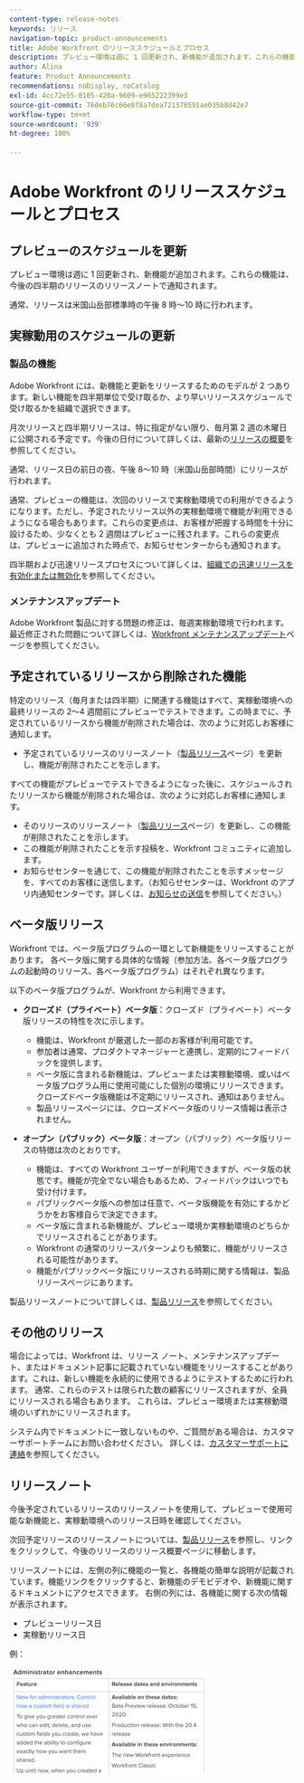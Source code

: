 ```yaml
---
content-type: release-notes
keywords: リリース
navigation-topic: product-announcements
title: Adobe Workfront のリリーススケジュールとプロセス
description: プレビュー環境は週に 1 回更新され、新機能が追加されます。これらの機能は、今後の四半期のリリースのリリースノートで通知されます。
author: Alina
feature: Product Announcements
recommendations: noDisplay, noCatalog
exl-id: 4cc72e55-8105-420a-9609-e965222399e3
source-git-commit: 76deb76c66e8f8a7dea721378591ae035b8d42e7
workflow-type: tm+mt
source-wordcount: '939'
ht-degree: 100%

---
```


# Adobe Workfront のリリーススケジュールとプロセス

## プレビューのスケジュールを更新

プレビュー環境は週に 1 回更新され、新機能が追加されます。これらの機能は、今後の四半期のリリースのリリースノートで通知されます。

通常、リリースは米国山岳部標準時の午後 8 時～10 時に行われます。

## 実稼動用のスケジュールの更新

### 製品の機能


Adobe Workfront には、新機能と更新をリリースするためのモデルが 2 つあります。新しい機能を四半期単位で受け取るか、より早いリリーススケジュールで受け取るかを組織で選択できます。

月次リリースと四半期リリースは、特に指定がない限り、毎月第 2 週の木曜日に公開される予定です。今後の日付について詳しくは、最新の[リリースの概要](/help/quicksilver/product-announcements/product-releases/product-releases.md)を参照してください。

通常、リリース日の前日の夜、午後 8～10 時（米国山岳部時間）にリリースが行われます。

通常、プレビューの機能は、次回のリリースで実稼動環境での利用ができるようになります。ただし、予定されたリリース以外の実稼動環境で機能が利用できるようになる場合もあります。これらの変更点は、お客様が把握する時間を十分に設けるため、少なくとも 2 週間はプレビューに残されます。これらの変更点は、プレビューに追加された時点で、お知らせセンターからも通知されます。

四半期および迅速リリースプロセスについて詳しくは、[組織での迅速リリースを有効化または無効化](/help/quicksilver/administration-and-setup/set-up-workfront/configure-system-defaults/enable-fast-release-process.md)を参照してください。

### メンテナンスアップデート

Adobe Workfront 製品に対する問題の修正は、毎週実稼動環境で行われます。最近修正された問題について詳しくは、[Workfront メンテナンスアップデート](https://experienceleague.adobe.com/docs/workfront-known-issues/releases/current-updates.html?lang=ja)ページを参照してください。

## 予定されているリリースから削除された機能

特定のリリース（毎月または四半期）に関連する機能はすべて、実稼動環境への最終リリースの 2～4 週間前にプレビューでテストできます。この時までに、予定されているリリースから機能が削除された場合は、次のように対応しお客様に通知します。

* 予定されているリリースのリリースノート（[製品リリース](../../product-announcements/product-releases/product-releases.md)ページ）を更新し、機能が削除されたことを示します。

すべての機能がプレビューでテストできるようになった後に、スケジュールされたリリースから機能が削除された場合は、次のように対応しお客様に通知します。

* そのリリースのリリースノート（[製品リリース](../../product-announcements/product-releases/product-releases.md)ページ）を更新し、この機能が削除されたことを示します。
* この機能が削除されたことを示す投稿を、Workfront コミュニティに追加します。
* お知らせセンターを通じて、この機能が削除されたことを示すメッセージを、すべてのお客様に送信します。（お知らせセンターは、Workfront のアプリ内通知センターです。詳しくは、[お知らせの送信](../../administration-and-setup/get-started-wf-administration/view-send-announcements.md)を参照してください。）

## ベータ版リリース

Workfront では、ベータ版プログラムの一環として新機能をリリースすることがあります。
各ベータ版に関する具体的な情報（参加方法、各ベータ版プログラムの起動時のリリース、各ベータ版プログラム）はそれぞれ異なります。

以下のベータ版プログラムが、Workfront から利用できます。

* **クローズド（プライベート）ベータ版**：クローズド（プライベート）ベータ版リリースの特性を次に示します。

   * 機能は、Workfront が厳選した一部のお客様が利用可能です。
   * 参加者は通常、プロダクトマネージャーと連携し、定期的にフィードバックを提供します。
   * ベータ版に含まれる新機能は、プレビューまたは実稼動環境、或いはベータ版プログラム用に使用可能にした個別の環境にリリースできます。クローズドベータ版機能は不定期にリリースされ、通知はありません。
   * 製品リリースページには、クローズドベータ版のリリース情報は表示されません。

* **オープン（パブリック）ベータ版**：オープン（パブリック）ベータ版リリースの特徴は次のとおりです。

   * 機能は、すべての Workfront ユーザーが利用できますが、ベータ版の状態です。機能が完全でない場合もあるため、フィードバックはいつでも受け付けます。
   * パブリックベータ版への参加は任意で、ベータ版機能を有効にするかどうかをお客様自らで決定できます。
   * ベータ版に含まれる新機能が、プレビュー環境か実稼動環境のどちらかでリリースされることがあります。
   * Workfront の通常のリリースパターンよりも頻繁に、機能がリリースされる可能性があります。
   * 機能がパブリックベータ版にリリースされる時期に関する情報は、製品リリースページにあります。

製品リリースノートについて詳しくは、[製品リリース](../../product-announcements/product-releases/product-releases.md)を参照してください。

## その他のリリース

場合によっては、Workfront は、リリース ノート、メンテナンスアップデート、またはドキュメント記事に記載されていない機能をリリースすることがあります。これは、新しい機能を永続的に使用できるようにテストするために行われます。 通常、これらのテストは限られた数の顧客にリリースされますが、全員にリリースされる場合もあります。 これらは、プレビュー環境または実稼動環境のいずれかにリリースされます。

システム内でドキュメントに一致しないものや、ご質問がある場合は、カスタマーサポートチームにお問い合わせください。 詳しくは、[カスタマーサポートに連絡](../../workfront-basics/tips-tricks-and-troubleshooting/contact-customer-support.md)を参照してください。

## リリースノート

今後予定されているリリースのリリースノートを使用して、プレビューで使用可能な新機能と、実稼動環境へのリリース日時を確認してください。

次回予定リリースのリリースノートについては、[製品リリース](../../product-announcements/product-releases/product-releases.md)を参照し、リンクをクリックして、今後のリリースのリリース概要ページに移動します。

リリースノートには、左側の列に機能の一覧と、各機能の簡単な説明が記載されています。機能リンクをクリックすると、新機能のデモビデオや、新機能に関するドキュメントにアクセスできます。 右側の列には、各機能に関する次の情報が表示されます。

* プレビューリリース日
* 実稼動リリース日

例：

![](assets/release-notes-350x189.png)
